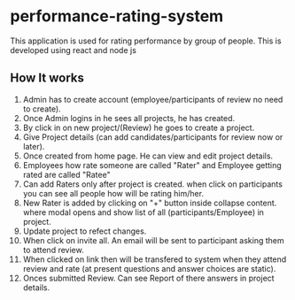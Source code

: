 # performance-rating-system
This application is used for rating performance by group of people. This is developed using react and node js 

## How It works
1. Admin has to create account (employee/participants of review no need to create).
2. Once Admin logins in he sees all projects, he has created.
3. By click in on new project/(Review) he goes to create a project.
4. Give Project details (can add candidates/participants for review now or later).
5. Once created from home page. He can view and edit project details.
6. Employees how rate someone are called "Rater" and Employee getting rated are called "Ratee"
7. Can add Raters only after project is created. when click on participants you can see all people how will be rating him/her.
8. New Rater is added by clicking on "+" button inside collapse content. where modal opens and show list of all (participants/Employee) in project.
9. Update project to refect changes.
10. When click on invite all. An email will be sent to participant asking them to attend review.
11. When clicked on link then will be transfered to system when they attend review and rate (at present questions and answer choices are static).
12. Onces submitted Review. Can see Report of there answers in project details.


